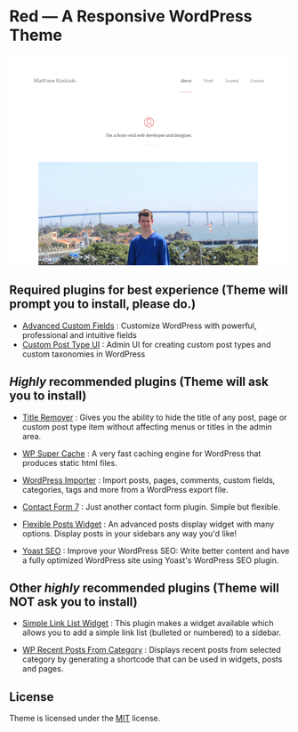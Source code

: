# Red — A Responsive WordPress Theme

![](https://github.com/MatthewKosloski/red/blob/master/screenshot.png?raw=true)

## Required plugins for best experience (Theme will prompt you to install, please do.)
- [Advanced Custom Fields](https://wordpress.org/plugins/advanced-custom-fields/) : Customize WordPress with powerful, professional and intuitive fields
- [Custom Post Type UI](https://wordpress.org/plugins/custom-post-type-ui/) : Admin UI for creating custom post types and custom taxonomies in WordPress

## *Highly* recommended plugins (Theme will ask you to install)
- [Title Remover](https://wordpress.org/plugins/title-remover/) : Gives you the ability to hide the title of any post, page or custom post type item without affecting menus or titles in the admin area.

- [WP Super Cache](https://wordpress.org/plugins/wp-super-cache/) : A very fast caching engine for WordPress that produces static html files.

- [WordPress Importer](https://wordpress.org/plugins/wordpress-importer/) : Import posts, pages, comments, custom fields, categories, tags and more from a WordPress export file.

- [Contact Form 7](https://wordpress.org/plugins/contact-form-7/) : Just another contact form plugin. Simple but flexible.

- [Flexible Posts Widget](https://wordpress.org/plugins/flexible-posts-widget/) : An advanced posts display widget with many options. Display posts in your sidebars any way you'd like!

- [Yoast SEO](https://wordpress.org/plugins/wordpress-seo/) : Improve your WordPress SEO: Write better content and have a fully optimized WordPress site using Yoast's WordPress SEO plugin.

## Other *highly* recommended plugins (Theme will **NOT** ask you to install)
- [Simple Link List Widget](https://wordpress.org/plugins/simple-link-list-widget/) : This plugin makes a widget available which allows you to add a simple link list (bulleted or numbered) to a sidebar.

- [WP Recent Posts From Category](https://wordpress.org/plugins/wp-recent-posts-from-category/screenshots/) : Displays recent posts from selected category by generating a shortcode that can be used in widgets, posts and pages.

## License
Theme is licensed under the [MIT](http://opensource.org/licenses/MIT) license.
